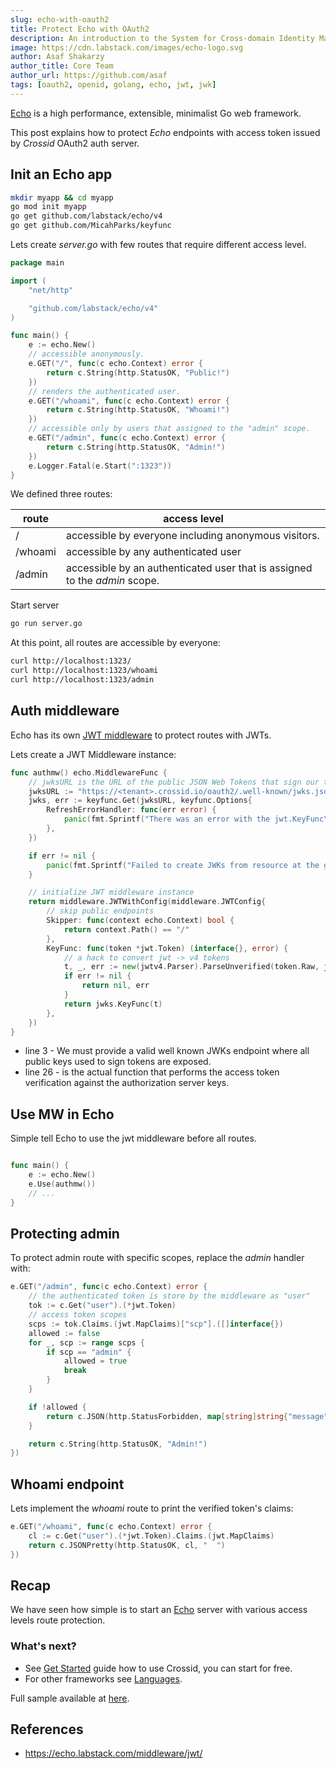 ```yaml
---
slug: echo-with-oauth2
title: Protect Echo with OAuth2
description: An introduction to the System for Cross-domain Identity Management.
image: https://cdn.labstack.com/images/echo-logo.svg
author: Asaf Shakarzy
author_title: Core Team
author_url: https://github.com/asaf
tags: [oauth2, openid, golang, echo, jwt, jwk]
---
```


[Echo](https://echo.labstack.com) is a high performance, extensible, minimalist Go web framework.

This post explains how to protect _Echo_ endpoints with access token issued by _Crossid_ OAuth2 auth server.

## Init an Echo app

```bash
mkdir myapp && cd myapp
go mod init myapp
go get github.com/labstack/echo/v4
go get github.com/MicahParks/keyfunc
```

Lets create _server.go_ with few routes that require different access level.

```go {12,16,20}
package main

import (
	"net/http"

	"github.com/labstack/echo/v4"
)

func main() {
	e := echo.New()
    // accessible anonymously.
	e.GET("/", func(c echo.Context) error {
		return c.String(http.StatusOK, "Public!")
	})
    // renders the authenticated user.
	e.GET("/whoami", func(c echo.Context) error {
		return c.String(http.StatusOK, "Whoami!")
	})
    // accessible only by users that assigned to the "admin" scope.
	e.GET("/admin", func(c echo.Context) error {
		return c.String(http.StatusOK, "Admin!")
	})
	e.Logger.Fatal(e.Start(":1323"))
}
```

We defined three routes:

| route   | access level                                                               |
| ------- | -------------------------------------------------------------------------- |
| /       | accessible by everyone including anonymous visitors.                       |
| /whoami | accessible by any authenticated user                                       |
| /admin  | accessible by an authenticated user that is assigned to the _admin_ scope. |

Start server

```bash
go run server.go
```

At this point, all routes are accessible by everyone:

```bash
curl http://localhost:1323/
curl http://localhost:1323/whoami
curl http://localhost:1323/admin
```

## Auth middleware

Echo has its own [JWT middleware](https://echo.labstack.com/middleware/jwt/) to protect routes with JWTs.

Lets create a JWT Middleware instance:

```go {3,26}
func authmw() echo.MiddlewareFunc {
    // jwksURL is the URL of the public JSON Web Tokens that sign our tokens.
	jwksURL := "https://<tenant>.crossid.io/oauth2/.well-known/jwks.json"
	jwks, err := keyfunc.Get(jwksURL, keyfunc.Options{
		RefreshErrorHandler: func(err error) {
			panic(fmt.Sprintf("There was an error with the jwt.KeyFunc\nError:%s\n", err.Error()))
		},
	})

	if err != nil {
		panic(fmt.Sprintf("Failed to create JWKs from resource at the given URL.\nError:%s\n", err.Error()))
	}

	// initialize JWT middleware instance
	return middleware.JWTWithConfig(middleware.JWTConfig{
		// skip public endpoints
		Skipper: func(context echo.Context) bool {
			return context.Path() == "/"
		},
		KeyFunc: func(token *jwt.Token) (interface{}, error) {
			// a hack to convert jwt -> v4 tokens
			t, _, err := new(jwtv4.Parser).ParseUnverified(token.Raw, jwtv4.MapClaims{})
			if err != nil {
				return nil, err
			}
			return jwks.KeyFunc(t)
		},
	})
}
```

- line 3 - We must provide a valid well known JWKs endpoint where all public keys used to sign tokens are exposed.
- line 26 - is the actual function that performs the access token verification against the authorization server keys.

## Use MW in Echo

Simple tell Echo to use the jwt middleware before all routes.

```go

func main() {
	e := echo.New()
    e.Use(authmw())
    // ...
}

```

## Protecting admin

To protect admin route with specific scopes, replace the _admin_ handler with:

```go {3}
e.GET("/admin", func(c echo.Context) error {
    // the authenticated token is store by the middleware as "user"
    tok := c.Get("user").(*jwt.Token)
    // access token scopes
    scps := tok.Claims.(jwt.MapClaims)["scp"].([]interface{})
    allowed := false
    for _, scp := range scps {
        if scp == "admin" {
            allowed = true
            break
        }
    }

    if !allowed {
        return c.JSON(http.StatusForbidden, map[string]string{"message": "Insufficient privileges"})
    }

    return c.String(http.StatusOK, "Admin!")
})
```

## Whoami endpoint

Lets implement the _whoami_ route to print the verified token's claims:

```go
e.GET("/whoami", func(c echo.Context) error {
    cl := c.Get("user").(*jwt.Token).Claims.(jwt.MapClaims)
    return c.JSONPretty(http.StatusOK, cl, "  ")
})
```

## Recap

We have seen how simple is to start an [Echo](https://echo.labstack.com/) server with various access levels route protection.

### What's next?

- See [Get Started](/docs/guides/get-started) guide how to use Crossid, you can start for free.
- For other frameworks see [Languages](/docs/languages).

Full sample available at [here](https://github.com/crossid/crossid-go/blob/main/examples/oauth2_echo/main.go).

## References

- https://echo.labstack.com/middleware/jwt/
